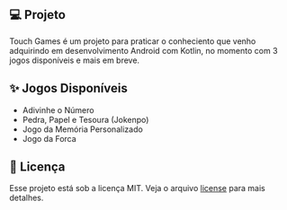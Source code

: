 ## 💻 Projeto

Touch Games é um projeto para praticar o conheciento que venho adquirindo em desenvolvimento Android com Kotlin, no momento com 3 jogos disponíveis e mais em breve.

## ✨ Jogos Disponíveis

- Adivinhe o Número
- Pedra, Papel e Tesoura (Jokenpo)
- Jogo da Memória Personalizado
- Jogo da Forca

## 📄 Licença

Esse projeto está sob a licença MIT. Veja o arquivo [license](./license) para mais detalhes.

<br />
